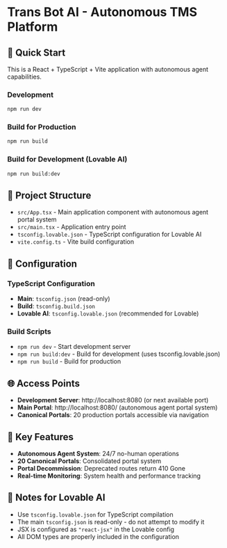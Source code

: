 # Trans Bot AI - Autonomous TMS Platform

## 🚀 Quick Start

This is a React + TypeScript + Vite application with autonomous agent capabilities.

### Development
```bash
npm run dev
```

### Build for Production
```bash
npm run build
```

### Build for Development (Lovable AI)
```bash
npm run build:dev
```

## 📁 Project Structure

- `src/App.tsx` - Main application component with autonomous agent portal system
- `src/main.tsx` - Application entry point
- `tsconfig.lovable.json` - TypeScript configuration for Lovable AI
- `vite.config.ts` - Vite build configuration

## 🔧 Configuration

### TypeScript Configuration
- **Main**: `tsconfig.json` (read-only)
- **Build**: `tsconfig.build.json`
- **Lovable AI**: `tsconfig.lovable.json` (recommended for Lovable)

### Build Scripts
- `npm run dev` - Start development server
- `npm run build:dev` - Build for development (uses tsconfig.lovable.json)
- `npm run build` - Build for production

## 🌐 Access Points

- **Development Server**: http://localhost:8080 (or next available port)
- **Main Portal**: http://localhost:8080/ (autonomous agent portal system)
- **Canonical Portals**: 20 production portals accessible via navigation

## 🎯 Key Features

- **Autonomous Agent System**: 24/7 no-human operations
- **20 Canonical Portals**: Consolidated portal system
- **Portal Decommission**: Deprecated routes return 410 Gone
- **Real-time Monitoring**: System health and performance tracking

## 📝 Notes for Lovable AI

- Use `tsconfig.lovable.json` for TypeScript compilation
- The main `tsconfig.json` is read-only - do not attempt to modify it
- JSX is configured as `"react-jsx"` in the Lovable config
- All DOM types are properly included in the configuration
